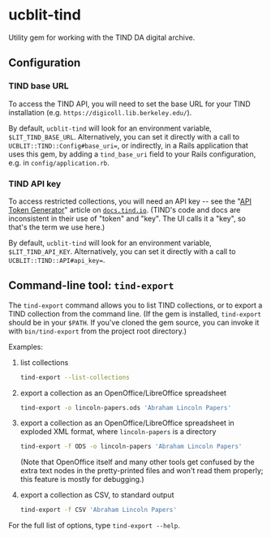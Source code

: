 # ucblit-tind

Utility gem for working with the TIND DA digital archive.

## Configuration

### TIND base URL

To access the TIND API, you will need to set the base URL for your TIND 
installation (e.g. `https://digicoll.lib.berkeley.edu/`).

By default, `ucblit-tind` will look for an environment variable, 
`$LIT_TIND_BASE_URL`. Alternatively, you can set it directly with a
call to `UCBLIT::TIND::Config#base_uri=`, or indirectly, in a Rails
application that uses this gem, by adding a `tind_base_uri` field to 
your Rails configuration, e.g. in `config/application.rb`.

### TIND API key

To access restricted collections, you will need an API key -- see the 
"[API Token Generator](https://docs.tind.io/article/2xaplzx9cn-api-token-generator)"
article on [`docs.tind.io`](https://docs.tind.io). (TIND's code and docs are
inconsistent in their use of "token" and "key". The UI calls it a "key", so
that's the term we use here.)

By default, `ucblit-tind` will look for an environment variable, 
`$LIT_TIND_API_KEY`. Alternatively, you can set it directly with a call to
`UCBLIT::TIND::API#api_key=`.

## Command-line tool: `tind-export`

The `tind-export` command allows you to list TIND collections, or to 
export a TIND collection from the command line. (If the gem is installed,
`tind-export` should be in your `$PATH`. If you've cloned the gem source,
you can invoke it with `bin/tind-export` from the project root directory.)

Examples:

1. list collections

   ```sh
   tind-export --list-collections
   ```

2. export a collection as an OpenOffice/LibreOffice spreadsheet

   ```sh
   tind-export -o lincoln-papers.ods 'Abraham Lincoln Papers'
   ```

3. export a collection as an OpenOffice/LibreOffice spreadsheet in exploded XML format,
   where `lincoln-papers` is a directory

   ```sh
   tind-export -f ODS -o lincoln-papers 'Abraham Lincoln Papers'
   ```

   (Note that OpenOffice itself and many other tools get confused by the extra text
   nodes in the pretty-printed files and won't read them properly; this feature
   is mostly for debugging.)

4. export a collection as CSV, to standard output

   ```sh
   tind-export -f CSV 'Abraham Lincoln Papers'
   ```

For the full list of options, type `tind-export --help`.
